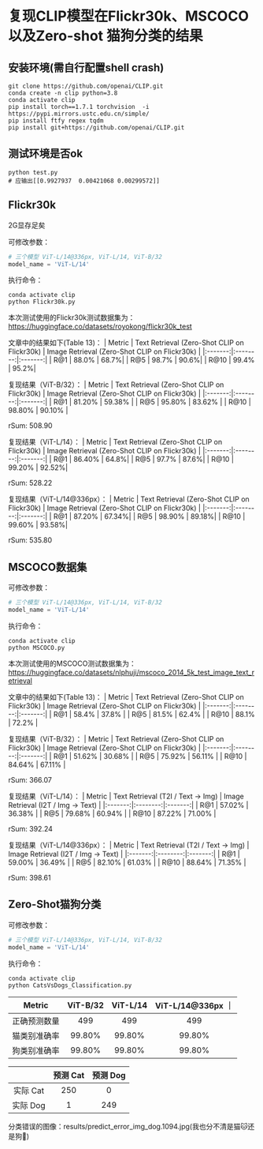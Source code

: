 # 复现CLIP模型在Flickr30k、MSCOCO以及Zero-shot 猫狗分类的结果

## 安装环境(需自行配置shell crash)
```shell
git clone https://github.com/openai/CLIP.git
conda create -n clip python=3.8
conda activate clip
pip install torch==1.7.1 torchvision  -i https://pypi.mirrors.ustc.edu.cn/simple/
pip install ftfy regex tqdm
pip install git+https://github.com/openai/CLIP.git
```
## 测试环境是否ok
```shell
python test.py
# 应输出[[0.9927937  0.00421068 0.00299572]]
```
## Flickr30k
2G显存足矣

可修改参数：
```python
# 三个模型 ViT-L/14@336px, ViT-L/14, ViT-B/32
model_name = 'ViT-L/14' 
```
执行命令：
```shell
conda activate clip
python Flickr30k.py
```

本次测试使用的Flickr30k测试数据集为：https://huggingface.co/datasets/royokong/flickr30k_test

文章中的结果如下(Table 13)：
| Metric | Text Retrieval (Zero-Shot CLIP on Flickr30k) | Image Retrieval (Zero-Shot CLIP on Flickr30k) |
|:-------:|:--------:|:-------:|
| R@1  |   88.0%  |   68.7%|
| R@5  |   98.7%  |   90.6%|
| R@10  |   99.4%  |   95.2%|

复现结果（ViT-B/32）：
| Metric | Text Retrieval (Zero-Shot CLIP on Flickr30k) | Image Retrieval (Zero-Shot CLIP on Flickr30k) |
|:-------:|:--------:|:-------:|
| R@1  |  81.20%  |   59.38%   |
| R@5  |  95.80%  |   83.62%   |
| R@10  |  98.80%  |   90.10%   |

rSum: 508.90

复现结果（ViT-L/14）：
| Metric | Text Retrieval (Zero-Shot CLIP on Flickr30k) | Image Retrieval (Zero-Shot CLIP on Flickr30k) |
|:-------:|:--------:|:-------:|
| R@1  |   86.40%  |   64.8%|
| R@5  |   97.7%  |   87.6%|
| R@10  |   99.20%  |   92.52%|

rSum: 528.22

复现结果（ViT-L/14@336px）：
| Metric | Text Retrieval (Zero-Shot CLIP on Flickr30k) | Image Retrieval (Zero-Shot CLIP on Flickr30k) |
|:-------:|:--------:|:-------:|
| R@1  |   87.20%  |   67.34%|
| R@5  |   98.90%  |   89.18%|
| R@10  |   99.60%  |   93.58%|

rSum: 535.80

## MSCOCO数据集

可修改参数：
```python
# 三个模型 ViT-L/14@336px, ViT-L/14, ViT-B/32
model_name = 'ViT-L/14' 
```
执行命令：
```shell
conda activate clip
python MSCOCO.py
```

本次测试使用的MSCOCO测试数据集为：https://huggingface.co/datasets/nlphuji/mscoco_2014_5k_test_image_text_retrieval

文章中的结果如下(Table 13)：
| Metric | Text Retrieval (Zero-Shot CLIP on Flickr30k) | Image Retrieval (Zero-Shot CLIP on Flickr30k) |
|:-------:|:--------:|:-------:|
| R@1    | 58.4%                               | 37.8%                               |
| R@5    | 81.5%                               | 62.4%                               |
| R@10   | 88.1%                               | 72.2%                               |

复现结果（ViT-B/32）：
| Metric | Text Retrieval (Zero-Shot CLIP on Flickr30k) | Image Retrieval (Zero-Shot CLIP on Flickr30k) |
|:-------:|:--------:|:-------:|
| R@1    | 51.62%                             | 30.68%                             |
| R@5    | 75.92%                             | 56.11%                             |
| R@10    | 84.64%                             | 67.11%                             |

rSum: 366.07

复现结果（ViT-L/14）：
| Metric | Text Retrieval (T2I / Text -> Img) | Image Retrieval (I2T / Img -> Text) |
|:-------:|:--------:|:-------:|
| R@1    | 57.02%                             | 36.38%                             |
| R@5    | 79.68%                             | 60.94%                             |
| R@10    | 87.22%                             | 71.00%                             |

rSum: 392.24


复现结果（ViT-L/14@336px）：
| Metric | Text Retrieval (T2I / Text -> Img) | Image Retrieval (I2T / Img -> Text) |
|:-------:|:--------:|:-------:|
| R@1    | 59.00%                             | 36.49%                             |
| R@5    | 82.10%                             | 61.03%                             |
| R@10    | 88.64%                             | 71.35%                             |

rSum: 398.61


## Zero-Shot猫狗分类

可修改参数：
```python
# 三个模型 ViT-L/14@336px, ViT-L/14, ViT-B/32
model_name = 'ViT-L/14' 
```
执行命令：
```shell
conda activate clip
python CatsVsDogs_Classification.py
```

| Metric | ViT-B/32 | ViT-L/14 | ViT-L/14@336px ｜
|:-------:|:--------:|:-------:|:-------:|
|正确预测数量|499|499|499|
|猫类别准确率|99.80%|99.80%|99.80%|
|狗类别准确率|99.80%|99.80%|99.80%|


|  | 预测 Cat | 预测 Dog | 
|:-------:|:--------:|:-------:|
|实际 Cat|250|0|
|实际 Dog|1|249|

分类错误的图像：results/predict_error_img_dog.1094.jpg(我也分不清是猫🐱还是狗🐶)
